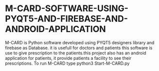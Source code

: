 # M-CARD-SOFTWARE-USING-PYQT5-AND-FIREBASE-AND-ANDROID-APPLICATION
M-CARD is Python software developed using PYQT5 designers library and firebase as Database. it is usefull for doctors and patients this software is use to give prescription to the patients.this project also has an android application for patients, it provide patients a facility to see their prescriptions.
To run M-CARD type python3 Start-M-CARD.py

